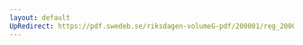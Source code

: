 ```yaml
---
layout: default
UpRedirect: https://pdf.swedeb.se/riksdagen-volumeG-pdf/200001/reg_200001/reg_200001_0348.pdf
---
```


